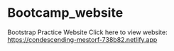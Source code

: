 # Bootcamp_website
Bootstrap Practice Website
Click here to view website:
https://condescending-mestorf-738b82.netlify.app
